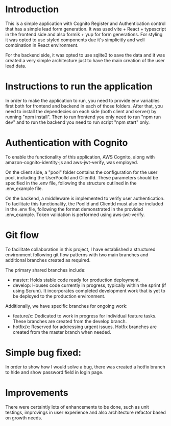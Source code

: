 # Introduction

This is a simple application with Cognito Register and Authentication control that has a simple lead form generation. It was used vite + React + typescript in the frontend side and also formik + yup for form generations. For styling it was opted to use styled components due it's simplicitly and well combination in React environment.

For the backend side, it was opted to use sqlite3 to save the data and it was created a very simple architecture just to have the main creation of the user lead data.

# Instructions to run the application
In order to make the application to run, you need to provide env variables first both for frontend and backend in each of those folders. After that, you need to install the dependecies on each side (both client and server) by running "npm install". Then to run frontend you only need to run "npm run dev" and to run the backend you need to run script "npm start" only.

# Authentication with Cognito

To enable the functionality of this application, AWS Cognito, along with amazon-cognito-identity-js and aws-jwt-verify, was employed.

On the client side, a "pool" folder contains the configuration for the user pool, including the UserPoolId and ClientId. These parameters should be specified in the .env file, following the structure outlined in the .env_example file.

On the backend, a middleware is implemented to verify user authentication. To facilitate this functionality, the PoolId and ClientId must also be included in the .env file, following the format demonstrated in the provided .env_example. Token validation is performed using aws-jwt-verify.

# Git flow

To facilitate collaboration in this project, I have established a structured environment following git flow patterns with two main branches and additional branches created as required.

The primary shared branches include:

- master: Holds stable code ready for production deployment.
- develop: Houses code currently in progress, typically within the sprint (if using Scrum). It incorporates completed development work that is yet to be deployed to the production environment.

Additionally, we have specific branches for ongoing work:

- feature/x: Dedicated to work in progress for individual feature tasks. These branches are created from the develop branch.
- hotfix/x: Reserved for addressing urgent issues. Hotfix branches are created from the master branch when needed.

# Simple bug fixed:
In order to show how I would solve a bug, there was created a hotfix branch to hide and show password field in login page.

# Improvements

There were certaintly lots of enhancements to be done, such as unit testings, improvings in user experience and also architecture refactor based on growth needs.
